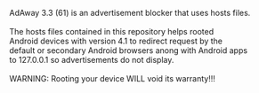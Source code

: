 AdAway 3.3 (61) is an advertisement blocker that uses hosts files.<br>
<br>
The hosts files contained in this repository helps rooted<br>
Android devices with version 4.1 to redirect request by the<br>
default or secondary Android browsers anong with Android apps<br>
to 127.0.0.1 so advertisements do not display.<br>
<br>
WARNING: Rooting your device WILL void its warranty!!!
